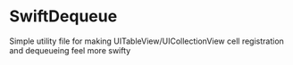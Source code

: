 # SwiftDequeue
Simple utility file for making UITableView/UICollectionView cell registration and dequeueing feel more swifty
